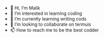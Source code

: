 - 👋 Hi, I’m Malik 
- 👀 I’m interested in learning coding 
- 🌱 I’m currently learning writing cods
- 💞️ I’m looking to collaborate on termuis
- 📫 How to reach me to be the best codder

<!---
abdulmalik299/abdulmalik299 is a ✨ special ✨ repository because its `README.md` (this file) appears on your GitHub profile.
You can click the Preview link to take a look at your changes.
--->
